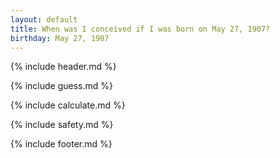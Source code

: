 ```yaml
---
layout: default
title: When was I conceived if I was born on May 27, 1907?
birthday: May 27, 1907
---
```


{% include header.md %}

{% include guess.md %}

{% include calculate.md %}

{% include safety.md %}

{% include footer.md %}



